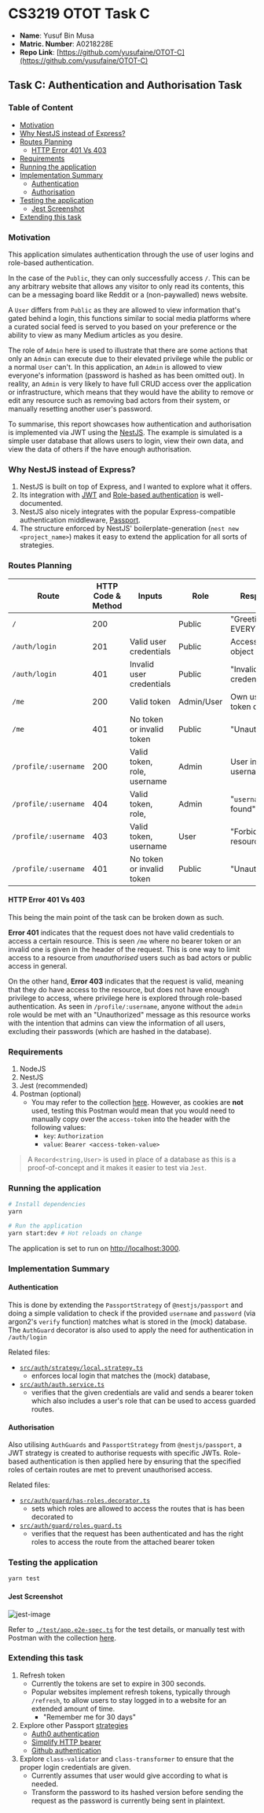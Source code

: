 # CS3219 OTOT Task C <!-- omit in toc -->

* **Name**: Yusuf Bin Musa
* **Matric. Number**: A0218228E
* **Repo Link**: [https://github.com/yusufaine/OTOT-C](https://github.com/yusufaine/OTOT-C)

## Task C: Authentication and Authorisation Task <!-- omit in toc -->

### Table of Content <!-- omit in toc -->

- [Motivation](#motivation)
- [Why NestJS instead of Express?](#why-nestjs-instead-of-express)
- [Routes Planning](#routes-planning)
  - [HTTP Error 401 Vs 403](#http-error-401-vs-403)
- [Requirements](#requirements)
- [Running the application](#running-the-application)
- [Implementation Summary](#implementation-summary)
  - [Authentication](#authentication)
  - [Authorisation](#authorisation)
- [Testing the application](#testing-the-application)
  - [Jest Screenshot](#jest-screenshot)
- [Extending this task](#extending-this-task)

### Motivation

This application simulates authentication through the use of user logins and role-based authentication.

In the case of the `Public`, they can only successfully access `/`. This can be any arbitrary website that allows any visitor to only read its contents, this can be a messaging board like Reddit or a (non-paywalled) news website.

A `User` differs from `Public` as they are allowed to view information that's gated behind a login, this functions similar to social media platforms where a curated social feed is served to you based on your preference or the ability to view as many Medium articles as you desire.

The role of `Admin` here is used to illustrate that there are some actions that only an `Admin` can execute due to their elevated privilege while the public or a normal `User` can't. In this application, an `Admin` is allowed to view everyone's information (password is hashed as has been omitted out). In reality, an `Admin` is very likely to have full CRUD access over the application or infrastructure, which means that they would have the ability to remove or edit any resource such as removing bad actors from their system, or manually resetting another user's password.

To summarise, this report showcases how authentication and authorisation is implemented via JWT using the [NestJS](https://nestjs.com/). The example is simulated is a simple user database that allows users to login, view their own data, and view the data of others if the have enough authorisation.

<div style="page-break-after: always"></div>

### Why NestJS instead of Express?

1. NestJS is built on top of Express, and I wanted to explore what it offers.
2. Its integration with [JWT](https://docs.nestjs.com/security/authentication#jwt-functionality) and [Role-based authentication](https://docs.nestjs.com/guards#role-based-authentication) is well-documented.
3. NestJS also nicely integrates with the popular Express-compatible authentication middleware, [Passport](https://github.com/jaredhanson/passport).
4. The structure enforced by NestJS' boilerplate-generation (`nest new <project_name>`) makes it easy to extend the application for all sorts of strategies.

### Routes Planning

| Route                | HTTP Code & Method | Inputs                      | Role       | Response                     |
| -------------------- | ------------------ | --------------------------- | ---------- | ---------------------------- |
| `/`                  | 200                |                             | Public     | "Greetings EVERYONE!"        |
| `/auth/login`        | 201                | Valid user credentials      | Public     | Access token object          |
| `/auth/login`        | 401                | Invalid user credentials    | Public     | "Invalid credentials"        |
| `/me`                | 200                | Valid token                 | Admin/User | Own user info, token details |
| `/me`                | 401                | No token or invalid token   | Public     | "Unauthorized"               |
| `/profile/:username` | 200                | Valid token, role, username | Admin      | User info of username        |
| `/profile/:username` | 404                | Valid token, role,          | Admin      | "`username` not found"       |
| `/profile/:username` | 403                | Valid token, username       | User       | "Forbidden resource"         |
| `/profile/:username` | 401                | No token or invalid token   | Public     | "Unauthorized"               |

#### HTTP Error 401 Vs 403

This being the main point of the task can be broken down as such.

**Error 401** indicates that the request does not have valid credentials to access a certain resource. This is seen `/me` where no bearer token or an invalid one is given in the header of the request. This is one way to limit access to a resource from *unauthorised* users such as bad actors or public access in general.

On the other hand, **Error 403** indicates that the request is valid, meaning that they do have access to the resource, but does not have enough privilege to access, where privilege here is explored through role-based authentication. As seen in `/profile/:username`, anyone without the `admin` role would be met with an "Unauthorized" message as this resource works with the intention that admins can view the information of all users, excluding their passwords (which are hashed in the database).

<div style="page-break-after: always"></div>

### Requirements

1. NodeJS
2. NestJS
3. Jest (recommended)
4. Postman (optional)
   * You may refer to the collection [here](https://www.getpostman.com/collections/78c6d254164a5814562b). However, as cookies are **not** used, testing this Postman would mean that you would need to manually copy over the `access-token` into the header with the following values:
     * `key`: `Authorization`
     * `value`: `Bearer <access-token-value>`

> A `Record<string,User>` is used in place of a database as this is a proof-of-concept and it makes it easier to test via `Jest`.

### Running the application

```bash
# Install dependencies
yarn

# Run the application
yarn start:dev # Hot reloads on change

```

The application is set to run on <http://localhost:3000>.

### Implementation Summary

#### Authentication

This is done by extending the `PassportStrategy` of `@nestjs/passport` and doing a simple validation to check if the provided `username` and `password` (via argon2's `verify` function) matches what is stored in the (mock) database. The `AuthGuard` decorator is also used to apply the need for authentication in `/auth/login`

Related files:

* [`src/auth/strategy/local.strategy.ts`](https://github.com/yusufaine/OTOT-C/blob/main/src/auth/strategy/local.strategy.ts)
  * enforces local login that matches the (mock) database,
* [`src/auth/auth.service.ts`](https://github.com/yusufaine/OTOT-C/blob/main/src/auth/auth.service.ts)
  * verifies that the given credentials are valid and sends a bearer token which also includes a user's role that can be used to access guarded routes.

<div style="page-break-after: always"></div>

#### Authorisation

Also utilising `AuthGuards` and `PassportStrategy` from `@nestjs/passport`, a JWT strategy is created to authorise requests with specific JWTs. Role-based authentication is then applied here by ensuring that the specified roles of certain routes are met to prevent unauthorised access.

Related files:

* [`src/auth/guard/has-roles.decorator.ts`](https://github.com/yusufaine/OTOT-C/blob/main/src/auth/guard/has-roles.decorator.ts)
  * sets which roles are allowed to access the routes that is has been decorated to
* [`src/auth/guard/roles.guard.ts`](https://github.com/yusufaine/OTOT-C/blob/main/src/auth/guard/roles.guard.ts)
  * verifies that the request has been authenticated and has the right roles to access the route from the attached bearer token

### Testing the application

```bash
yarn test
```

#### Jest Screenshot

![jest-image](https://i.ibb.co/DzW9kKT/image.png)

Refer to [`./test/app.e2e-spec.ts`](https://github.com/yusufaine/OTOT-C/blob/main/test/app.e2e-spec.ts) for the test details, or manually test with Postman with the collection [here](https://www.getpostman.com/collections/78c6d254164a5814562b).

<div style="page-break-after: always"></div>

### Extending this task

1. Refresh token
   * Currently the tokens are set to expire in 300 seconds.
   * Popular websites implement refresh tokens, typically through `/refresh`, to allow users to stay logged in to a website for an extended amount of time.
     * "Remember me for 30 days"
2. Explore other Passport [strategies](https://www.passportjs.org/packages/)
   * [Auth0 authentication](https://www.passportjs.org/packages/passport-auth0/)
   * [Simplify HTTP bearer](https://www.passportjs.org/packages/passport-http-bearer/)
   * [Github authentication](https://www.passportjs.org/packages/passport-github2/)
3. Explore `class-validator` and `class-transformer` to ensure that the proper login credentials are given.
   * Currently assumes that user would give according to what is needed.
   * Transform the password to its hashed version before sending the request as the password is currently being sent in plaintext.
